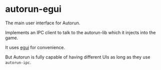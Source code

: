 # autorun-egui

The main user interface for Autorun.

Implements an IPC client to talk to the autorun-lib which it injects into the game.

It uses [egui](https://github.com/emilk/egui) for convenience.

But Autorun is fully capable of having different UIs as long as they use `autorun-ipc`.
